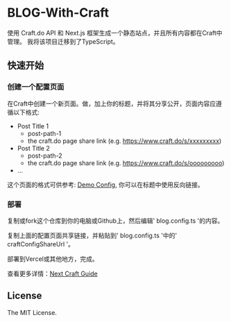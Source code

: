 # BLOG-With-Craft

使用 Craft.do API 和 Next.js 框架生成一个静态站点，并且所有内容都在Craft中管理。
我将该项目迁移到了TypeScript。
## 快速开始

### 创建一个配置页面

在Craft中创建一个新页面。做，加上你的标题，并将其分享公开，页面内容应遵循以下格式:

- Post Title 1
    - post-path-1
    - the craft.do page share link (e.g. https://www.craft.do/s/xxxxxxxxx)
- Post Title 2
    - post-path-2
    - the craft.do page share link (e.g. https://www.craft.do/s/ooooooooo)
- ...

这个页面的格式可供参考: [Demo Config](https://www.craft.do/s/8gQSdBtbuPjpp1), 你可以在标题中使用反向链接。

### 部署

复制或fork这个仓库到你的电脑或Github上，然后编辑' blog.config.ts '的内容。

复制上面的配置页面共享链接，并粘贴到' blog.config.ts '中的' craftConfigShareUrl '。

部署到Vercel或其他地方，完成。

查看更多详情：[Next Craft Guide](https://zuolan.me/next_craft)

## License

The MIT License.
